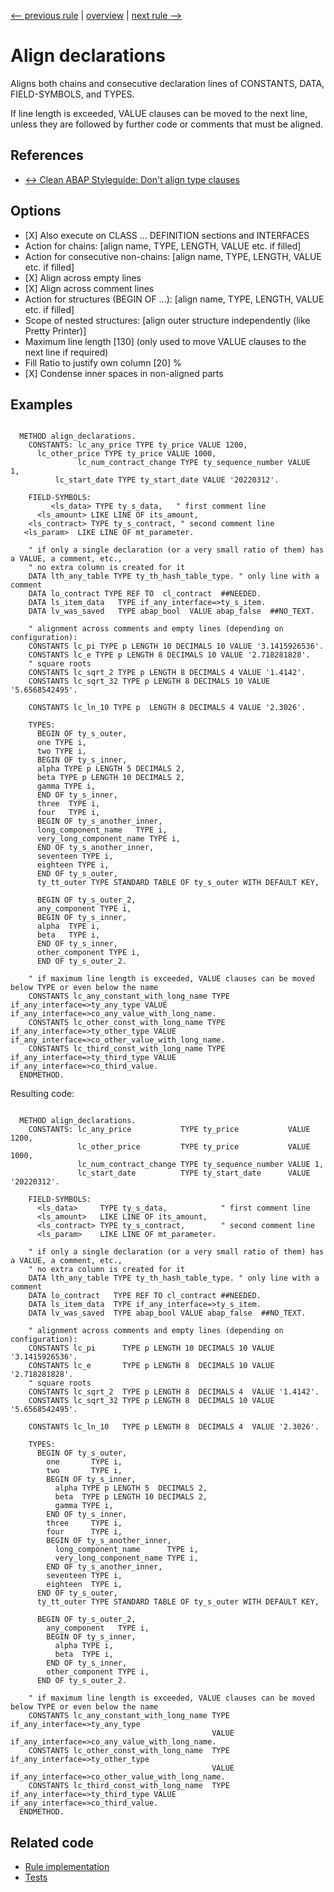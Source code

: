 [<-- previous rule](AlignAliasesForRule.md) | [overview](../rules.md) | [next rule -->](AlignAssignmentsRule.md)

# Align declarations

Aligns both chains and consecutive declaration lines of CONSTANTS, DATA, FIELD-SYMBOLS, and TYPES.

If line length is exceeded, VALUE clauses can be moved to the next line, unless they are followed by further code or comments that must be aligned.

## References

* [<-> Clean ABAP Styleguide: Don't align type clauses](https://github.com/SAP/styleguides/blob/main/clean-abap/CleanABAP.md#dont-align-type-clauses)

## Options

* \[X\] Also execute on CLASS ... DEFINITION sections and INTERFACES
* Action for chains: \[align name, TYPE, LENGTH, VALUE etc. if filled\]
* Action for consecutive non-chains: \[align name, TYPE, LENGTH, VALUE etc. if filled\]
* \[X\] Align across empty lines
* \[X\] Align across comment lines
* Action for structures \(BEGIN OF ...\): \[align name, TYPE, LENGTH, VALUE etc. if filled\]
* Scope of nested structures: \[align outer structure independently \(like Pretty Printer\)\]
* Maximum line length \[130\] \(only used to move VALUE clauses to the next line if required\)
* Fill Ratio to justify own column \[20\] %
* \[X\] Condense inner spaces in non-aligned parts

## Examples


```ABAP

  METHOD align_declarations.
    CONSTANTS: lc_any_price TYPE ty_price VALUE 1200,
      lc_other_price TYPE ty_price VALUE 1000,
               lc_num_contract_change TYPE ty_sequence_number VALUE    1,
          lc_start_date TYPE ty_start_date VALUE '20220312'.

    FIELD-SYMBOLS: 
         <ls_data> TYPE ty_s_data,   " first comment line
      <ls_amount> LIKE LINE OF its_amount,
    <ls_contract> TYPE ty_s_contract, " second comment line
   <ls_param>  LIKE LINE OF mt_parameter.

    " if only a single declaration (or a very small ratio of them) has a VALUE, a comment, etc.,
    " no extra column is created for it
    DATA lth_any_table TYPE ty_th_hash_table_type. " only line with a comment
    DATA lo_contract TYPE REF TO  cl_contract  ##NEEDED.
    DATA ls_item_data   TYPE if_any_interface=>ty_s_item.
    DATA lv_was_saved   TYPE abap_bool  VALUE abap_false  ##NO_TEXT.

    " alignment across comments and empty lines (depending on configuration):
    CONSTANTS lc_pi TYPE p LENGTH 10 DECIMALS 10 VALUE '3.1415926536'.
    CONSTANTS lc_e TYPE p LENGTH 8 DECIMALS 10 VALUE '2.718281828'.
    " square roots
    CONSTANTS lc_sqrt_2 TYPE p LENGTH 8 DECIMALS 4 VALUE '1.4142'.
    CONSTANTS lc_sqrt_32 TYPE p LENGTH 8 DECIMALS 10 VALUE '5.6568542495'.

    CONSTANTS lc_ln_10 TYPE p  LENGTH 8 DECIMALS 4 VALUE '2.3026'.

    TYPES:
      BEGIN OF ty_s_outer,
      one TYPE i,
      two TYPE i,
      BEGIN OF ty_s_inner,
      alpha TYPE p LENGTH 5 DECIMALS 2,
      beta TYPE p LENGTH 10 DECIMALS 2,
      gamma TYPE i,
      END OF ty_s_inner,
      three  TYPE i,
      four   TYPE i,
      BEGIN OF ty_s_another_inner,
      long_component_name   TYPE i,
      very_long_component_name TYPE i,
      END OF ty_s_another_inner,
      seventeen TYPE i,
      eighteen TYPE i,
      END OF ty_s_outer,
      ty_tt_outer TYPE STANDARD TABLE OF ty_s_outer WITH DEFAULT KEY,

      BEGIN OF ty_s_outer_2,
      any_component TYPE i,
      BEGIN OF ty_s_inner,
      alpha  TYPE i,
      beta   TYPE i,
      END OF ty_s_inner,
      other_component TYPE i,
      END OF ty_s_outer_2.

    " if maximum line length is exceeded, VALUE clauses can be moved below TYPE or even below the name
    CONSTANTS lc_any_constant_with_long_name TYPE if_any_interface=>ty_any_type VALUE if_any_interface=>co_any_value_with_long_name.
    CONSTANTS lc_other_const_with_long_name TYPE if_any_interface=>ty_other_type VALUE if_any_interface=>co_other_value_with_long_name.
    CONSTANTS lc_third_const_with_long_name TYPE if_any_interface=>ty_third_type VALUE if_any_interface=>co_third_value.
  ENDMETHOD.
```

Resulting code:

```ABAP

  METHOD align_declarations.
    CONSTANTS: lc_any_price           TYPE ty_price           VALUE 1200,
               lc_other_price         TYPE ty_price           VALUE 1000,
               lc_num_contract_change TYPE ty_sequence_number VALUE 1,
               lc_start_date          TYPE ty_start_date      VALUE '20220312'.

    FIELD-SYMBOLS:
      <ls_data>     TYPE ty_s_data,            " first comment line
      <ls_amount>   LIKE LINE OF its_amount,
      <ls_contract> TYPE ty_s_contract,        " second comment line
      <ls_param>    LIKE LINE OF mt_parameter.

    " if only a single declaration (or a very small ratio of them) has a VALUE, a comment, etc.,
    " no extra column is created for it
    DATA lth_any_table TYPE ty_th_hash_table_type. " only line with a comment
    DATA lo_contract   TYPE REF TO cl_contract ##NEEDED.
    DATA ls_item_data  TYPE if_any_interface=>ty_s_item.
    DATA lv_was_saved  TYPE abap_bool VALUE abap_false  ##NO_TEXT.

    " alignment across comments and empty lines (depending on configuration):
    CONSTANTS lc_pi      TYPE p LENGTH 10 DECIMALS 10 VALUE '3.1415926536'.
    CONSTANTS lc_e       TYPE p LENGTH 8  DECIMALS 10 VALUE '2.718281828'.
    " square roots
    CONSTANTS lc_sqrt_2  TYPE p LENGTH 8  DECIMALS 4  VALUE '1.4142'.
    CONSTANTS lc_sqrt_32 TYPE p LENGTH 8  DECIMALS 10 VALUE '5.6568542495'.

    CONSTANTS lc_ln_10   TYPE p LENGTH 8  DECIMALS 4  VALUE '2.3026'.

    TYPES:
      BEGIN OF ty_s_outer,
        one       TYPE i,
        two       TYPE i,
        BEGIN OF ty_s_inner,
          alpha TYPE p LENGTH 5  DECIMALS 2,
          beta  TYPE p LENGTH 10 DECIMALS 2,
          gamma TYPE i,
        END OF ty_s_inner,
        three     TYPE i,
        four      TYPE i,
        BEGIN OF ty_s_another_inner,
          long_component_name      TYPE i,
          very_long_component_name TYPE i,
        END OF ty_s_another_inner,
        seventeen TYPE i,
        eighteen  TYPE i,
      END OF ty_s_outer,
      ty_tt_outer TYPE STANDARD TABLE OF ty_s_outer WITH DEFAULT KEY,

      BEGIN OF ty_s_outer_2,
        any_component   TYPE i,
        BEGIN OF ty_s_inner,
          alpha TYPE i,
          beta  TYPE i,
        END OF ty_s_inner,
        other_component TYPE i,
      END OF ty_s_outer_2.

    " if maximum line length is exceeded, VALUE clauses can be moved below TYPE or even below the name
    CONSTANTS lc_any_constant_with_long_name TYPE if_any_interface=>ty_any_type
                                             VALUE if_any_interface=>co_any_value_with_long_name.
    CONSTANTS lc_other_const_with_long_name  TYPE if_any_interface=>ty_other_type
                                             VALUE if_any_interface=>co_other_value_with_long_name.
    CONSTANTS lc_third_const_with_long_name  TYPE if_any_interface=>ty_third_type VALUE if_any_interface=>co_third_value.
  ENDMETHOD.
```

## Related code

* [Rule implementation](../../com.sap.adt.abapcleaner/src/com/sap/adt/abapcleaner/rules/alignment/AlignDeclarationsRule.java)
* [Tests](../../test/com.sap.adt.abapcleaner.test/src/com/sap/adt/abapcleaner/rules/alignment/AlignDeclarationsTest.java)

